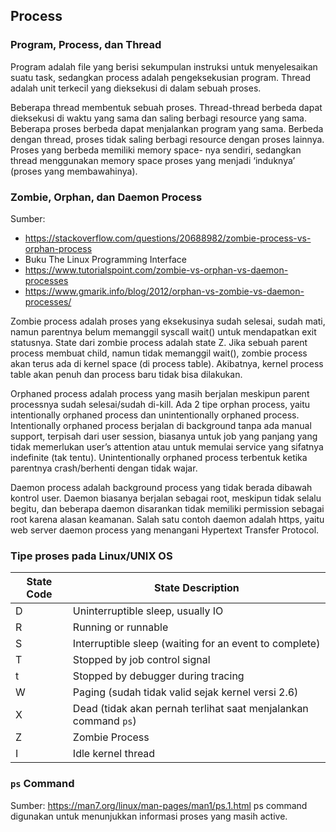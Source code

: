 ## Process

### Program, Process, dan Thread
Program adalah file yang berisi sekumpulan instruksi untuk menyelesaikan suatu task, sedangkan process adalah pengeksekusian program. Thread adalah unit terkecil yang dieksekusi di dalam sebuah proses.

Beberapa thread membentuk sebuah proses. Thread-thread berbeda dapat dieksekusi di waktu yang sama dan saling berbagi resource yang sama. Beberapa proses berbeda dapat menjalankan program yang sama. Berbeda dengan thread, proses tidak saling berbagi resource dengan proses lainnya. Proses yang berbeda memiliki memory space- nya sendiri, sedangkan thread menggunakan memory space proses yang menjadi ‘induknya’ (proses yang membawahinya).


### Zombie, Orphan, dan Daemon Process
Sumber: 
- https://stackoverflow.com/questions/20688982/zombie-process-vs-orphan-process
- Buku The Linux Programming Interface
- https://www.tutorialspoint.com/zombie-vs-orphan-vs-daemon-processes
- https://www.gmarik.info/blog/2012/orphan-vs-zombie-vs-daemon-processes/

Zombie process adalah proses yang eksekusinya sudah selesai, sudah mati, namun parentnya belum memanggil syscall wait() untuk mendapatkan exit statusnya. State dari zombie process adalah state Z. Jika sebuah parent process membuat child, namun tidak memanggil wait(), zombie process akan terus ada di kernel space (di process table). Akibatnya, kernel process table akan penuh dan process baru tidak bisa dilakukan.

Orphaned process adalah process yang masih berjalan meskipun parent processnya sudah selesai/sudah di-kill. Ada 2 tipe orphan process, yaitu intentionally orphaned process dan unintentionally orphaned process. Intentionally orphaned process berjalan di background tanpa ada manual support, terpisah dari user session, biasanya untuk job yang panjang yang tidak memerlukan user’s attention atau untuk memulai service yang sifatnya indefinite (tak tentu). Unintentionally orphaned process terbentuk ketika parentnya crash/berhenti dengan tidak wajar.

Daemon process adalah background process yang tidak berada dibawah kontrol user. Daemon biasanya berjalan sebagai root, meskipun tidak selalu begitu, dan beberapa daemon disarankan tidak memiliki permission sebagai root karena alasan keamanan. Salah satu contoh daemon adalah https, yaitu web server daemon process yang menangani Hypertext Transfer Protocol.

### Tipe proses pada Linux/UNIX OS
State Code | State Description
-----------|--------------------
D | Uninterruptible sleep, usually IO
R | Running or runnable
S | Interruptible sleep (waiting for an event to complete)
T | Stopped by job control signal
t | Stopped by debugger during tracing
W | Paging (sudah tidak valid sejak kernel versi 2.6)
X | Dead (tidak akan pernah terlihat saat menjalankan command `ps`)
Z | Zombie Process
I | Idle kernel thread

### `ps` Command
Sumber: https://man7.org/linux/man-pages/man1/ps.1.html
ps command digunakan untuk menunjukkan informasi proses yang masih active.
